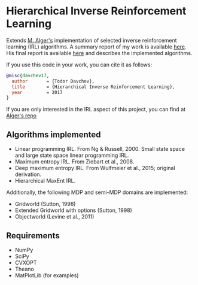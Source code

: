 # Hierarchical Inverse Reinforcement Learning

Extends [M. Alger's](https://doi.org/10.5281/zenodo.555999) implementation of selected inverse reinforcement learning (IRL) algorithms. A summary report of my work is available [here](https://www.overleaf.com/read/mkkfqgpnbvnr). His final report is available [here](http://matthewja.com/pdfs/irl.pdf) and describes the implemented algorithms.

If you use this code in your work, you can cite it as follows:
```bibtex
@misc{davchev17,
  author       = {Todor Davchev},
  title        = {Hierarchical Inverse Reinforcement Learning},
  year         = 2017
}
```
If you are only interested in the IRL aspect of this project, you can find at [Alger's repo](https://github.com/MatthewJA/Inverse-Reinforcement-Learning)
## Algorithms implemented

- Linear programming IRL. From Ng & Russell, 2000. Small state space and large state space linear programming IRL.
- Maximum entropy IRL. From Ziebart et al., 2008.
- Deep maximum entropy IRL. From Wulfmeier et al., 2015; original derivation.
- Hierarchical MaxEnt IRL.

Additionally, the following MDP and semi-MDP domains are implemented:
- Gridworld (Sutton, 1998)
- Extended Gridworld with options (Sutton, 1998)
- Objectworld (Levine et al., 2011)

## Requirements
- NumPy
- SciPy
- CVXOPT
- Theano
- MatPlotLib (for examples)
